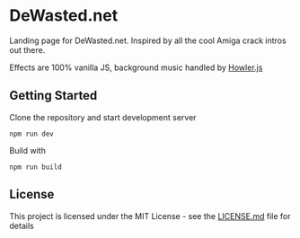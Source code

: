 # DeWasted.net

Landing page for DeWasted.net. Inspired by all the cool Amiga crack intros out there.

Effects are 100% vanilla JS, background music handled by [Howler.js](https://github.com/goldfire/howler.js)

## Getting Started

Clone the repository and start development server

```
npm run dev
```

Build with

```
npm run build
```

## License

This project is licensed under the MIT License - see the [LICENSE.md](LICENSE.md) file for details
